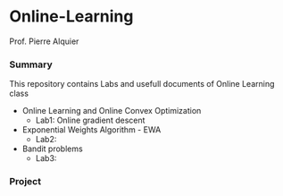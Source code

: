 # Online-Learning

Prof. Pierre Alquier

### Summary

This repository contains Labs and usefull documents of Online Learning class

- Online Learning and Online Convex Optimization 
  - Lab1: Online gradient descent
- Exponential Weights Algorithm - EWA
  - Lab2: 
- Bandit problems
  - Lab3:
  
### Project

